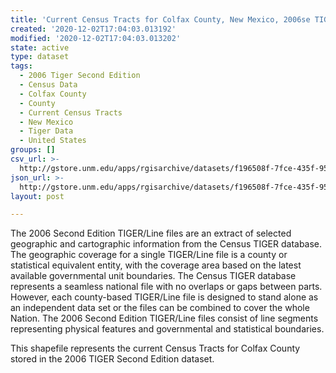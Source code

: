 ```yaml
---
title: 'Current Census Tracts for Colfax County, New Mexico, 2006se TIGER'
created: '2020-12-02T17:04:03.013192'
modified: '2020-12-02T17:04:03.013202'
state: active
type: dataset
tags:
  - 2006 Tiger Second Edition
  - Census Data
  - Colfax County
  - County
  - Current Census Tracts
  - New Mexico
  - Tiger Data
  - United States
groups: []
csv_url: >-
  http://gstore.unm.edu/apps/rgisarchive/datasets/f196508f-7fce-435f-954e-6a81d53cf06e/tgr2006se_colf_trtcu.derived.csv
json_url: >-
  http://gstore.unm.edu/apps/rgisarchive/datasets/f196508f-7fce-435f-954e-6a81d53cf06e/tgr2006se_colf_trtcu.derived.json
layout: post

---
```

The 2006 Second Edition TIGER/Line files are an extract of selected geographic and cartographic information from the Census TIGER database.  The geographic coverage for a single TIGER/Line file is a county or statistical equivalent entity, with the coverage area based on the latest available governmental unit boundaries. The Census TIGER database represents a seamless national file with no overlaps or gaps between parts.  However, each county-based TIGER/Line file is designed to stand alone as an independent data set or the files can be combined to cover the whole Nation.  The 2006 Second Edition  TIGER/Line files consist of line segments representing physical features and governmental and statistical boundaries.  

This shapefile represents the current Census Tracts for Colfax County stored in the 2006 TIGER Second Edition dataset.

